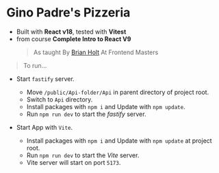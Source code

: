 # Gino Padre's Pizzeria

- Built with **React v18**, tested with **Vitest**
- from course **Complete Intro to React V9**
  > As taught By [Brian Holt](https://github.com/btholt) At Frontend Masters

> To run...

- Start `fastify` server.

  - Move `/public/Api-folder/Api` in parent directory of project root.
  - Switch to `Api` directory.
  - Install packages with `npm i` and Update with `npm update`.
  - Run `npm run dev` to start the _fastify_ server.

- Start App with `Vite`.
  - Install packages with `npm i` and Update with `npm update` at project root.
  - Run `npm run dev` to start the _Vite_ server.
  - Vite server will start on port `5173`.
